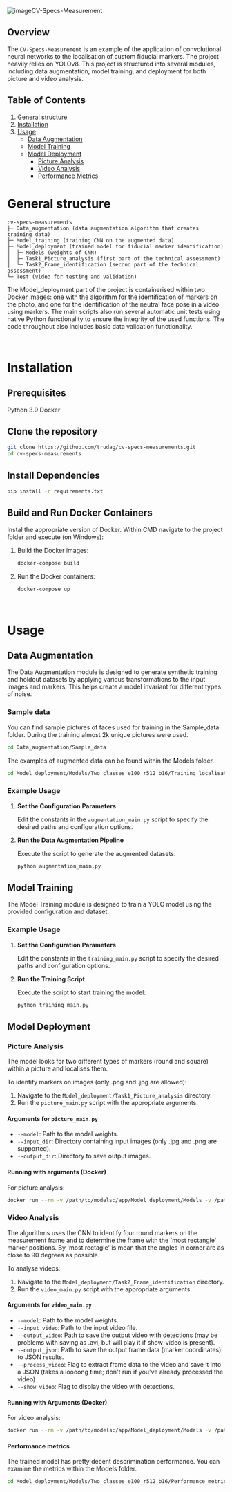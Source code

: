 ![image](https://github.com/user-attachments/assets/bb57db2e-9754-45d8-837e-913a288f9f9f)CV-Specs-Measurement
## Overview
The `CV-Specs-Measurement` is an example of the application of convolutional neural networks to the localisation of custom fiducial markers. The project heavily relies on YOLOv8. This project is structured into several modules, including data augmentation, model training, and deployment for both picture and video analysis.

## Table of Contents
1. [General structure](#general-structure)
2. [Installation](#installation)
3. [Usage](#usage)
   - [Data Augmentation](#data-augmentation)
   - [Model Training](#model-training)
   - [Model Deployment](#model-deployment)
      - [Picture Analysis](#picture-analysis)
      - [Video Analysis](#video-analysis)
      - [Performance Metrics](#performance-metrics)

# General structure
```
cv-specs-measurements
├─ Data_augmentation (data augmentation algorithm that creates training data)
├─ Model_training (training CNN on the augmented data)
├─ Model_deployment (trained model for fiducial marker identification)
│  ├─ Models (weights of CNN)
│  ├─ Task1_Picture_analysis (first part of the technical assessment)
│  └─ Task2_Frame_identification (second part of the technical assessment)
└─ Test (video for testing and validation)
```
The Model_deployment part of the project is containerised within two Docker images: one with the algorithm for the identification of markers on the photo, and one for the identification of the neutral face pose in a video using markers. The main scripts also run several automatic unit tests using native Python functionality to ensure the integrity of the used functions. The code throughout also includes basic data validation functionality.

&nbsp;

# Installation

## Prerequisites
Python 3.9
Docker

## Clone the repository
```bash
git clone https://github.com/trudag/cv-specs-measurements.git
cd cv-specs-measurements
```

## Install Dependencies
```bash
pip install -r requirements.txt
```

## Build and Run Docker Containers
Instal the appropriate version of Docker. Within CMD navigate to the project folder and execute (on Windows):
1. Build the Docker images:
   ```bash
   docker-compose build
   ```
2. Run the Docker containers:
   ```bash
   docker-compose up
   ```
   
&nbsp;
# Usage

## Data Augmentation
The Data Augmentation module is designed to generate synthetic training and holdout datasets by applying various transformations to the input images and markers. This helps create a model invariant for different types of noise.

### Sample data
You can find sample pictures of faces used for training in the Sample_data folder. During the training almost 2k unique pictures were used.
```bash
cd Data_augmentation/Sample_data
```
The examples of augmented data can be found within the Models folder.
```bash
cd Model_deployment/Models/Two_classes_e100_r512_b16/Training_localisation_examples
```

### Example Usage

1. **Set the Configuration Parameters**

   Edit the constants in the `augmentation_main.py` script to specify the desired paths and configuration options.

2. **Run the Data Augmentation Pipeline**

   Execute the script to generate the augmented datasets:
   ```bash
   python augmentation_main.py
   ```


## Model Training
The Model Training module is designed to train a YOLO model using the provided configuration and dataset.


### Example Usage

1. **Set the Configuration Parameters**

   Edit the constants in the `training_main.py` script to specify the desired paths and configuration options.

2. **Run the Training Script**

   Execute the script to start training the model:
   ```bash
   python training_main.py
   ```


## Model Deployment
### Picture Analysis
The model looks for two different types of markers (round and square) within a picture and localises them.

To identify markers on images (only .png and .jpg are allowed):
1. Navigate to the `Model_deployment/Task1_Picture_analysis` directory.
2. Run the `picture_main.py` script with the appropriate arguments.

#### Arguments for `picture_main.py`

- `--model`: Path to the model weights.
- `--input_dir`: Directory containing input images (only .jpg and .png are supported).
- `--output_dir`: Directory to save output images.

#### Running with arguments (Docker)
For picture analysis:
```bash
docker run --rm -v /path/to/models:/app/Model_deployment/Models -v /path/to/test:/app/Test cv-specs-measurement-picture-analysis --model /app/Model_deployment/Models/Two_classes_e100_r512_b16/Weights/best.pt --input_dir /app/Test/ --output_dir /app/Test/Output/
```

### Video Analysis
The algorithms uses the CNN to identify four round markers on the measurement frame and to determine the frame with the 'most rectangle' marker positions. By 'most rectagle' is mean that the angles in corner are as close to 90 degrees as possible.

To analyse videos:
1. Navigate to the `Model_deployment/Task2_Frame_identification` directory.
2. Run the `video_main.py` script with the appropriate arguments.

#### Arguments for `video_main.py`

- `--model`: Path to the model weights.
- `--input_video`: Path to the input video file.
- `--output_video`: Path to save the output video with detections (may be problems with saving as .avi, but will play it if show-video is present).
- `--output_json`: Path to save the output frame data (marker coordinates) to JSON results.
- `--process_video`: Flag to extract frame data to the video and save it into a JSON (takes a loooong time; don't run if you've already processed the video)
- `--show_video`: Flag to display the video with detections.

#### Running with Arguments (Docker)
For video analysis:
```bash
docker run --rm -v /path/to/models:/app/Model_deployment/Models -v /path/to/test:/app/Test cv-specs-measurement-video-analysis --model /app/Model_deployment/Models/Two_classes_e100_r512_b16/Weights/best.pt --input_video /app/Test/video.mp4 --output_video /app/Test/Output/output_video_with_detections.avi --output_json /app/Test/Output/output_results.json --process_video --show_video
```
#### Performance metrics
The trained model has pretty decent descrimination performance. You can examine the metrics within the Models folder.   
```bash
cd Model_deployment/Models/Two_classes_e100_r512_b16/Performance_metrics
```

